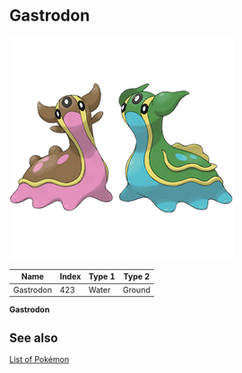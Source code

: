 # Gastrodon


![Gastrodon](images/423.png)

| **Name** | **Index** | **Type 1** | **Type 2** |
|----|----|----|----|
| Gastrodon | 423 | Water | Ground  |

**Gastrodon** 

## See also

[List of Pokémon](../pokemon.md)
